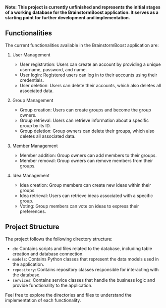 **Note: This project is currently unfinished and represents the initial stages of a working database for the BrainstormBoost application. It serves as a starting point for further development and implementation.**

## Functionalities

The current functionalities available in the BrainstormBoost application are:

1. User Management
   - User registration: Users can create an account by providing a unique username, password, and name.
   - User login: Registered users can log in to their accounts using their credentials.
   - User deletion: Users can delete their accounts, which also deletes all associated data.

2. Group Management
   - Group creation: Users can create groups and become the group owners.
   - Group retrieval: Users can retrieve information about a specific group by its ID.
   - Group deletion: Group owners can delete their groups, which also deletes all associated data.

3. Member Management
   - Member addition: Group owners can add members to their groups.
   - Member removal: Group owners can remove members from their groups.

4. Idea Management
   - Idea creation: Group members can create new ideas within their groups.
   - Idea retrieval: Users can retrieve ideas associated with a specific group.
   - Voting: Group members can vote on ideas to express their preferences.

## Project Structure

The project follows the following directory structure:

- `db`: Contains scripts and files related to the database, including table creation and database connection.
- `models`: Contains Python classes that represent the data models used in the application.
- `repository`: Contains repository classes responsible for interacting with the database.
- `services`: Contains service classes that handle the business logic and provide functionality to the application.

Feel free to explore the directories and files to understand the implementation of each functionality.
